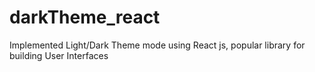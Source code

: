# darkTheme_react
Implemented Light/Dark Theme mode using React js, popular library for building User Interfaces
